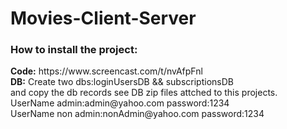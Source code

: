 # Movies-Client-Server

<h3>How to install the project:</h3>
<strong>Code:</strong> https://www.screencast.com/t/nvAfpFnl   <br/>
<strong>DB:</strong> Create two dbs:loginUsersDB && subscriptionsDB <br/>
and copy the db records see DB zip files attched to this projects.<br/>
UserName admin:admin@yahoo.com password:1234<br/>
UserName non admin:nonAdmin@yahoo.com password:1234<br/>
